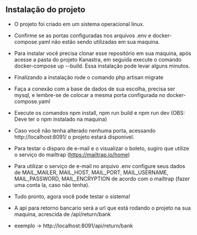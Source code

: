 
## Instalação do projeto

- O projeto foi criado em um sistema operacional linux.

- Confirme se as portas configuradas nos arquivos .env e docker-compose.yaml não estão sendo utilizadas em sua maquina. 

- Para instalar você precisa clonar esse repositório em sua maquina, após acesse a pasta do projeto Kanastra, em seguida execute o comando docker-compose up --build. Essa instalação pode levar alguns minutos.

- Finalizando a instalação rode o comando php artisan migrate

- Faça a conexão com a base de dados de sua escolha, precisa ser mysql, e lembre-se de colocar a mesma porta configurada no docker-compose.yaml

- Execute os comandos npm install, npm run build e npm run dev (OBS: Deve ter o npm instalado na maquina)

- Caso você não tenha alterado nenhuma porta, acessando http://localhost:8091/ o projeto estará disponivel.

- Para testar o disparo de e-mail e o visualizar o boleto, sugiro que utilize o serviço do mailtrap (https://mailtrap.io/home)

- Para utilizar o serviço de e-mail no arquivo .env configure seus dados de MAIL_MAILER, MAIL_HOST, MAIL_PORT, MAIL_USERNAME, MAIL_PASSWORD, MAIL_ENCRYPTION de acordo com o mailtrap (fazer uma conta la, caso não tenha).

- Tudo pronto, agora você pode testar o sistema!

- A api para retorno bancario será a url que está rodando o projeto na sua maquina, acrescida de /api/return/bank

- exemplo -> http://localhost:8091/api/return/bank


